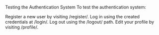 Testing the Authentication System
To test the authentication system:

Register a new user by visiting /register/.
Log in using the created credentials at /login/.
Log out using the /logout/ path.
Edit your profile by visiting /profile/.
